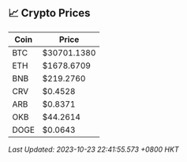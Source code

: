 ## 📈 Crypto Prices

| Coin | Price |
| ---- | ----- |
| BTC | $30701.1380 |
| ETH | $1678.6709 |
| BNB | $219.2760 |
| CRV | $0.4528 |
| ARB | $0.8371 |
| OKB | $44.2614 |
| DOGE | $0.0643 |

_Last Updated: 2023-10-23 22:41:55.573 +0800 HKT_